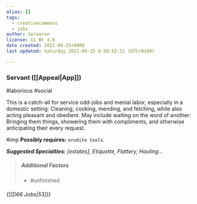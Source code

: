 ```yaml
---
alias: []
tags:
  - creativecommons
  - jobs
author: Seraaron
license: CC BY 4.0
date created: 2021-09-25+0000
last updated: Saturday 2021-09-25 @ 00:52:11 (UTC+0100)

---
```


### Servant ([[Appeal|App]])

#laborious #social 

This is a catch-all for service odd-jobs and menial labor, especially in a domestic setting: Cleaning, cooking, mending, and fetching, while also acting pleasant and obedient. May include waiting on the word of another: Bringing them things, showering them with compliments, and otherwise anticipating their every request.

#imp **Possibly requires:** `erudite tools`.

_**Suggested Specialties:** [estates], Etiquette, Flattery, Hauling…_

> ##### Additional Factors
>
> -   #unfinished

###### {[[D66 Jobs|53]]}

